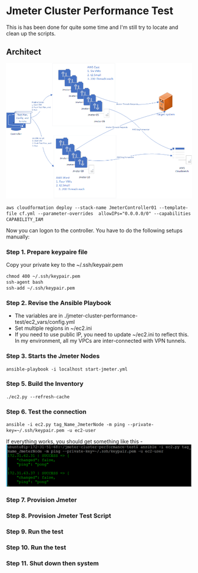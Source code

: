 Jmeter Cluster Performance Test
========

This is has been done for quite some time and I'm still try to locate and clean up the scripts.

## Architect
![Architect](https://raw.githubusercontent.com/changli3/jmeter-cluster-performance-test/master/jmeter-cluster-performance-test.png "Architect")

```
aws cloudformation deploy --stack-name JmeterController01 --template-file cf.yml --parameter-overrides  allowIPs="0.0.0.0/0" --capabilities CAPABILITY_IAM
```
Now you can logon to the controller. You have to do the following setups manually:

### Step 1. Prepare keypaire file

Copy your private key to the ~/.ssh/keypair.pem

```
chmod 400 ~/.ssh/keypair.pem
ssh-agent bash 
ssh-add ~/.ssh/keypair.pem 
```

### Step 2. Revise the Ansible Playbook
* The variables are in ./jmeter-cluster-performance-test/ec2_vars/config.yml
* Set multiple regions in ~/ec2.ini
* If you need to use public IP, you need to update ~/ec2.ini to reflect this. In my environment, all my VPCs are inter-connected with VPN tunnels.


### Step 3. Starts the Jmeter Nodes
```
ansible-playbook -i localhost start-jmeter.yml
```

### Step 5. Build the Inventory
```
./ec2.py --refresh-cache
```

### Step 6. Test the connection
```
ansible -i ec2.py tag_Name_JmeterNode -m ping --private-key=~/.ssh/keypair.pem -u ec2-user
```

If everything works, you should get something like this -
![ping](https://raw.githubusercontent.com/changli3/jmeter-cluster-performance-test/master/ping.png "ping")
### Step 7. Provision Jmeter


### Step 8. Provision Jmeter Test Script


### Step 9. Run the test


### Step 10. Run the test

### Step 11. Shut down then system

